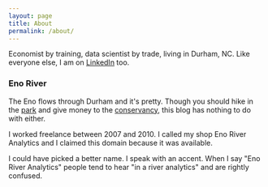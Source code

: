 ```yaml
---
layout: page
title: About
permalink: /about/
---
```


Economist by training, data scientist by trade, living in Durham, NC. Like everyone else, I am on [LinkedIn](https://www.linkedin.com/in/ghuiber) too. 

### Eno River

The Eno flows through Durham and it's pretty. Though you should hike in the [park](http://www.ncparks.gov/Visit/parks/enri/main.php) and give money to the [conservancy](http://www.enoriver.org), this blog has nothing to do with either.

I worked freelance between 2007 and 2010. I called my shop Eno River Analytics and I claimed this domain because it was available. 

I could have picked a better name. I speak with an accent. When I say "Eno River Analytics" people tend to hear "in a river analytics" and are rightly confused. 